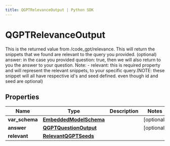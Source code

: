 ```yaml
---
title: QGPTRelevanceOutput | Python SDK
---
```


# QGPTRelevanceOutput

This is the returned value from /code_gpt/relevance.  This will return the snippets that we found are relevant to the query you provided.  (optional) answer: in the case you provided question: true, then we will also return to you the answer to your question.  Note: - relevant: this is required property and will represent the relevant snippets, to your specific query.(NOTE: these snippet will all have respective id's and seed defined. even though id and seed are optional)

## Properties

Name | Type | Description | Notes
------------ | ------------- | ------------- | -------------
**var_schema** | [**EmbeddedModelSchema**](EmbeddedModelSchema) |  | [optional] 
**answer** | [**QGPTQuestionOutput**](QGPTQuestionOutput) |  | [optional] 
**relevant** | [**RelevantQGPTSeeds**](RelevantQGPTSeeds) |  | 


